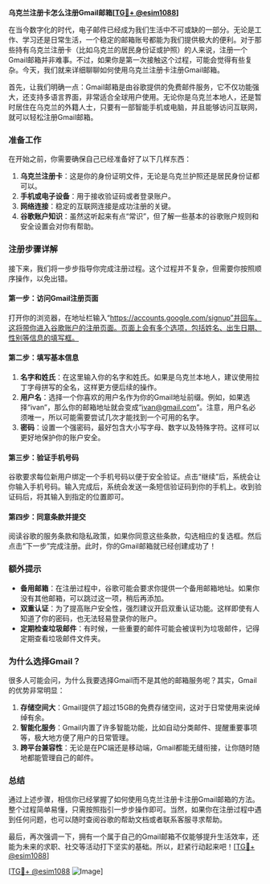 **乌克兰注册卡怎么注册Gmail邮箱[[TG💪+ @esim1088](https://t.me/s/esim1088)]**

在当今数字化的时代，电子邮件已经成为我们生活中不可或缺的一部分。无论是工作、学习还是日常生活，一个稳定的邮箱账号都能为我们提供极大的便利。对于那些持有乌克兰注册卡（比如乌克兰的居民身份证或护照）的人来说，注册一个Gmail邮箱并非难事。不过，如果你是第一次接触这个过程，可能会觉得有些复杂。今天，我们就来详细聊聊如何使用乌克兰注册卡注册Gmail邮箱。

首先，让我们明确一点：Gmail邮箱是由谷歌提供的免费邮件服务，它不仅功能强大，还支持多语言界面，非常适合全球用户使用。无论你是乌克兰本地人，还是暂时居住在乌克兰的外籍人士，只要有一部智能手机或电脑，并且能够访问互联网，就可以轻松注册Gmail邮箱。

### 准备工作

在开始之前，你需要确保自己已经准备好了以下几样东西：

1. **乌克兰注册卡**：这是你的身份证明文件，无论是乌克兰护照还是居民身份证都可以。
2. **手机或电子设备**：用于接收验证码或者登录账户。
3. **网络连接**：稳定的互联网连接是成功注册的关键。
4. **谷歌账户知识**：虽然这听起来有点“常识”，但了解一些基本的谷歌账户规则和安全设置会对你有帮助。

### 注册步骤详解

接下来，我们将一步步指导你完成注册过程。这个过程并不复杂，但需要你按照顺序操作，以免出错。

#### 第一步：访问Gmail注册页面

打开你的浏览器，在地址栏输入“https://accounts.google.com/signup”并回车。这将带你进入谷歌账户的注册页面。页面上会有多个选项，包括姓名、出生日期、性别等信息的填写框。

#### 第二步：填写基本信息

1. **名字和姓氏**：在这里输入你的名字和姓氏。如果是乌克兰本地人，建议使用拉丁字母拼写的全名，这样更方便后续的操作。
2. **用户名**：选择一个你喜欢的用户名作为你的Gmail地址前缀。例如，如果选择“ivan”，那么你的邮箱地址就会变成“ivan@gmail.com”。注意，用户名必须唯一，所以可能需要尝试几次才能找到一个可用的名字。
3. **密码**：设置一个强密码，最好包含大小写字母、数字以及特殊字符。这样可以更好地保护你的账户安全。

#### 第三步：验证手机号码

谷歌要求每位新用户绑定一个手机号码以便于安全验证。点击“继续”后，系统会让你输入手机号码。输入完成后，系统会发送一条短信验证码到你的手机上。收到验证码后，将其输入到指定的位置即可。

#### 第四步：同意条款并提交

阅读谷歌的服务条款和隐私政策，如果你同意这些条款，勾选相应的复选框。然后点击“下一步”完成注册。此时，你的Gmail邮箱就已经创建成功了！

### 额外提示

- **备用邮箱**：在注册过程中，谷歌可能会要求你提供一个备用邮箱地址。如果你没有其他邮箱，可以跳过这一项，稍后再添加。
- **双重认证**：为了提高账户安全性，强烈建议开启双重认证功能。这样即使有人知道了你的密码，也无法轻易登录你的账户。
- **定期检查垃圾邮件**：有时候，一些重要的邮件可能会被误判为垃圾邮件，记得定期查看垃圾邮件文件夹。

### 为什么选择Gmail？

很多人可能会问，为什么我要选择Gmail而不是其他的邮箱服务呢？其实，Gmail的优势非常明显：

1. **存储空间大**：Gmail提供了超过15GB的免费存储空间，这对于日常使用来说绰绰有余。
2. **智能化服务**：Gmail内置了许多智能功能，比如自动分类邮件、提醒重要事项等，极大地方便了用户的日常管理。
3. **跨平台兼容性**：无论是在PC端还是移动端，Gmail都能无缝衔接，让你随时随地都能管理自己的邮件。

### 总结

通过上述步骤，相信你已经掌握了如何使用乌克兰注册卡注册Gmail邮箱的方法。整个过程简单易懂，只需按照指引一步步操作即可。当然，如果你在注册过程中遇到任何问题，也可以随时查阅谷歌的帮助文档或者联系客服寻求帮助。

最后，再次强调一下，拥有一个属于自己的Gmail邮箱不仅能够提升生活效率，还能为未来的求职、社交等活动打下坚实的基础。所以，赶紧行动起来吧！[[TG💪+ @esim1088](https://t.me/s/esim1088)]

[[TG💪+ @esim1088](https://t.me/s/esim1088) ![Image](https://i.postimg.cc/4NQfJmqS/Snipaste-2025-05-13-00-14-12.png)]